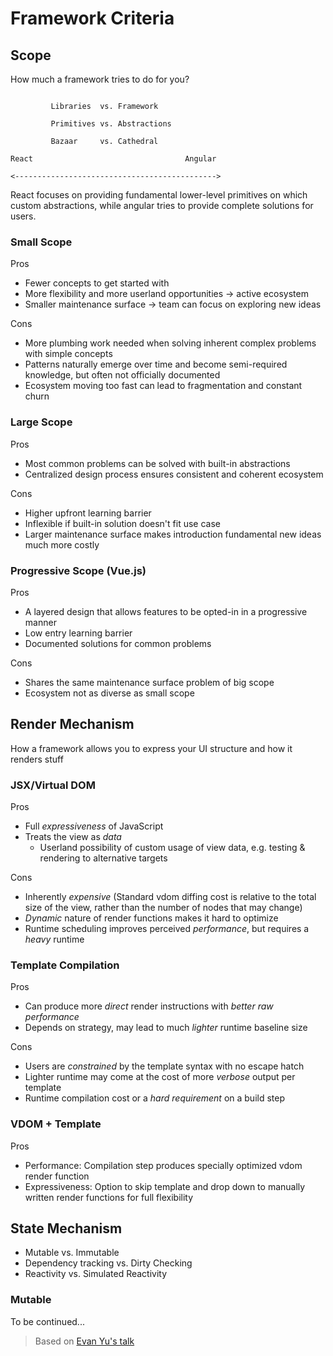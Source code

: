 # Framework Criteria

## Scope

How much a framework tries to do for you?

```

         Libraries  vs. Framework

         Primitives vs. Abstractions

         Bazaar     vs. Cathedral

React                                  Angular

<--------------------------------------------->

```

React focuses on providing fundamental lower-level primitives on which custom abstractions, while angular tries to provide complete solutions for users.

### Small Scope 

Pros

- Fewer concepts to get started with
- More flexibility and more userland opportunities -> active ecosystem
- Smaller maintenance surface -> team can focus on exploring new ideas

Cons

- More plumbing work needed when solving inherent complex problems with simple concepts
- Patterns naturally emerge over time and become semi-required knowledge, but often not officially documented
- Ecosystem moving too fast can lead to fragmentation and constant churn

### Large Scope 

Pros

- Most common problems can be solved with built-in abstractions
- Centralized design process ensures consistent and coherent ecosystem

Cons

- Higher upfront learning barrier
- Inflexible if built-in solution doesn't fit use case
- Larger maintenance surface makes introduction fundamental new ideas much more costly

### Progressive Scope (Vue.js)

Pros

- A layered design that allows features to be opted-in in a progressive manner
- Low entry learning barrier
- Documented solutions for common problems

Cons

- Shares the same maintenance surface problem of big scope
- Ecosystem not as diverse as small scope

## Render Mechanism

How a framework allows you to express your UI structure and how it renders stuff

### JSX/Virtual DOM

Pros

- Full *expressiveness* of JavaScript
- Treats the view as *data*
  - Userland possibility of custom usage of view data, e.g. testing & rendering to alternative targets

Cons

- Inherently *expensive* (Standard vdom diffing cost is relative to the total size of the view, rather than the number of nodes that may change)
- *Dynamic* nature of render functions makes it hard to optimize
- Runtime scheduling improves perceived *performance*, but requires a *heavy* runtime

### Template Compilation

Pros

- Can produce more *direct* render instructions with *better raw performance*
- Depends on strategy, may lead to much *lighter* runtime baseline size

Cons

- Users are *constrained* by the template syntax with no escape hatch
- Lighter runtime may come at the cost of more *verbose* output per template
- Runtime compilation cost or a *hard requirement* on a build step

### VDOM + Template

Pros

- Performance: Compilation step produces specially optimized vdom render function
- Expressiveness: Option to skip template and drop down to manually written render functions for full flexibility

## State Mechanism

- Mutable vs. Immutable
- Dependency tracking vs. Dirty Checking
- Reactivity vs. Simulated Reactivity

### Mutable

To be continued...

> Based on [Evan Yu's talk](https://www.youtube.com/watch?v=ANtSWq-zI0s)
